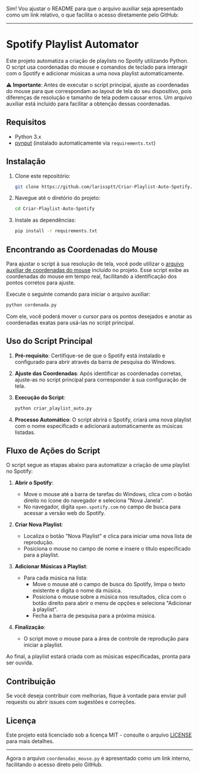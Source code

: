 Sim! Vou ajustar o README para que o arquivo auxiliar seja apresentado como um link relativo, o que facilita o acesso diretamente pelo GitHub:

---

# Spotify Playlist Automator

Este projeto automatiza a criação de playlists no Spotify utilizando Python. O script usa coordenadas do mouse e comandos de teclado para interagir com o Spotify e adicionar músicas a uma nova playlist automaticamente. 

⚠️ **Importante**: Antes de executar o script principal, ajuste as coordenadas do mouse para que correspondam ao layout de tela do seu dispositivo, pois diferenças de resolução e tamanho de tela podem causar erros. Um arquivo auxiliar está incluído para facilitar a obtenção dessas coordenadas.

## Requisitos

- Python 3.x
- [pynput](https://pypi.org/project/pynput/) (instalado automaticamente via `requirements.txt`)

## Instalação

1. Clone este repositório:

    ```bash
    git clone https://github.com/larissptt/Criar-Playlist-Auto-Spotify.git
    ```

2. Navegue até o diretório do projeto:

    ```bash
    cd Criar-Playlist-Auto-Spotify
    ```

3. Instale as dependências:

    ```bash
    pip install -r requirements.txt
    ```

## Encontrando as Coordenadas do Mouse

Para ajustar o script à sua resolução de tela, você pode utilizar o [arquivo auxiliar de coordenadas do mouse](cordenada.py) incluído no projeto. Esse script exibe as coordenadas do mouse em tempo real, facilitando a identificação dos pontos corretos para ajuste.

Execute o seguinte comando para iniciar o arquivo auxiliar:

```bash
python cordenada.py
```

Com ele, você poderá mover o cursor para os pontos desejados e anotar as coordenadas exatas para usá-las no script principal.

## Uso do Script Principal

1. **Pré-requisito**: Certifique-se de que o Spotify está instalado e configurado para abrir através da barra de pesquisa do Windows.

2. **Ajuste das Coordenadas**: Após identificar as coordenadas corretas, ajuste-as no script principal para corresponder à sua configuração de tela.

3. **Execução do Script**:

    ```bash
    python criar_playlist_auto.py
    ```

4. **Processo Automático**: O script abrirá o Spotify, criará uma nova playlist com o nome especificado e adicionará automaticamente as músicas listadas.

## Fluxo de Ações do Script

O script segue as etapas abaixo para automatizar a criação de uma playlist no Spotify:

1. **Abrir o Spotify**:  
    - Move o mouse até a barra de tarefas do Windows, clica com o botão direito no ícone do navegador e seleciona "Nova Janela".
    - No navegador, digita `open.spotify.com` no campo de busca para acessar a versão web do Spotify.

2. **Criar Nova Playlist**:  
    - Localiza o botão "Nova Playlist" e clica para iniciar uma nova lista de reprodução.
    - Posiciona o mouse no campo de nome e insere o título especificado para a playlist.

3. **Adicionar Músicas à Playlist**:  
    - Para cada música na lista:
        - Move o mouse até o campo de busca do Spotify, limpa o texto existente e digita o nome da música.
        - Posiciona o mouse sobre a música nos resultados, clica com o botão direito para abrir o menu de opções e seleciona "Adicionar à playlist".
        - Fecha a barra de pesquisa para a próxima música.

4. **Finalização**:  
    - O script move o mouse para a área de controle de reprodução para iniciar a playlist.

Ao final, a playlist estará criada com as músicas especificadas, pronta para ser ouvida.

## Contribuição

Se você deseja contribuir com melhorias, fique à vontade para enviar pull requests ou abrir issues com sugestões e correções.

## Licença

Este projeto está licenciado sob a licença MIT - consulte o arquivo [LICENSE](LICENSE) para mais detalhes.

--- 

Agora o arquivo `coordenadas_mouse.py` é apresentado como um link interno, facilitando o acesso direto pelo GitHub.
